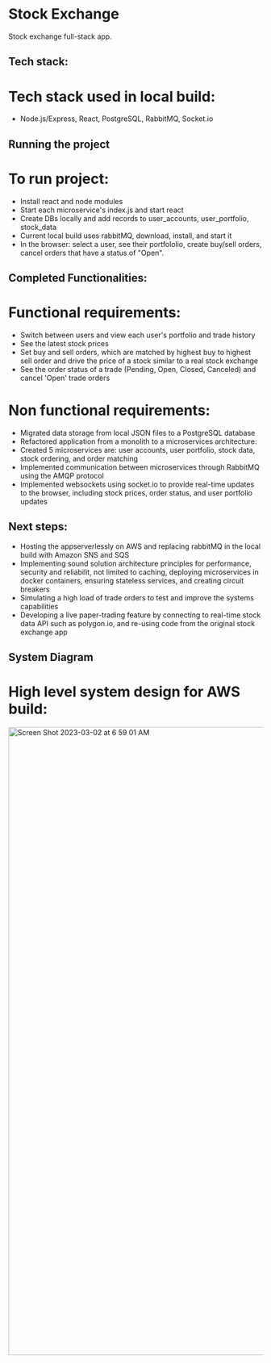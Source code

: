 # Stock Exchange

Stock exchange full-stack app.

## Tech stack:

# Tech stack used in local build:

-  Node.js/Express, React, PostgreSQL, RabbitMQ, Socket.io

## Running the project

# To run project:

-  Install react and node modules
-  Start each microservice's index.js and start react
-  Create DBs locally and add records to user_accounts, user_portfolio, stock_data
-  Current local build uses rabbitMQ, download, install, and start it
-  In the browser: select a user, see their portfololio, create buy/sell orders, cancel orders that have a status of "Open".

## Completed Functionalities:

# Functional requirements:

-  Switch between users and view each user's portfolio and trade history
-  See the latest stock prices
-  Set buy and sell orders, which are matched by highest buy to highest sell order and drive the price of a stock similar to a real stock exchange
-  See the order status of a trade (Pending, Open, Closed, Canceled) and cancel 'Open' trade orders

# Non functional requirements:

-  Migrated data storage from local JSON files to a PostgreSQL database
-  Refactored application from a monolith to a microservices architecture:
-  Created 5 microservices are: user accounts, user portfolio, stock data, stock ordering, and order matching
-  Implemented communication between microservices through RabbitMQ using the AMQP protocol
-  Implemented websockets using socket.io to provide real-time updates to the browser, including stock prices, order status, and user portfolio updates

## Next steps:

-  Hosting the appserverlessly on AWS and replacing rabbitMQ in the local build with Amazon SNS and SQS
-  Implementing sound solution architecture principles for performance, security and reliabilit, not limited to caching, deploying microservices in docker containers, ensuring stateless services, and creating circuit breakers
-  Simulating a high load of trade orders to test and improve the systems capabilities
-  Developing a live paper-trading feature by connecting to real-time stock data API such as polygon.io, and re-using code from the original stock exchange app

## System Diagram

# High level system design for AWS build:

<img width="1245" alt="Screen Shot 2023-03-02 at 6 59 01 AM" src="https://user-images.githubusercontent.com/52921619/222810242-33159bfc-c21d-4a5b-b285-f711f8527d66.png">
